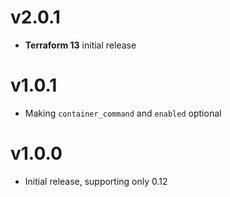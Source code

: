 # v2.0.1

- **Terraform 13** initial release

# v1.0.1

- Making `container_command` and `enabled` optional

# v1.0.0

- Initial release, supporting only 0.12
